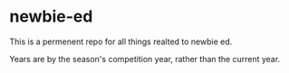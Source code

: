 # newbie-ed

This is a permenent repo for all things realted to newbie ed. 

Years are by the season's competition year, rather than the current year. 